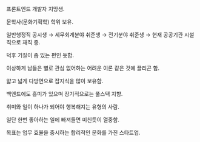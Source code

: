 프론트엔드 개발자 지망생.

문학사(문화기획학) 학위 보유.

일반행정직 공시생 → 세무회계분야 취준생 → 전기분야 취준생 → 현재 공공기관 시설직으로 재직 중.

덕후 기질이 좀 있는 편인 듯함.

이상하게 남들은 별로 관심 없어하는 어려운 이론 같은 것에 끌리곤 함. 

얇고 넓게 다방면으로 잡지식을 많이 보유함.

백엔드에도 흥미가 있으며 장기적으로는 풀스택 지향. 

취미와 일이 하나가 되어야 행복해지는 유형의 사람. 

일단 한번 좋아하는 일에 빠져들면 미친듯이 열중함. 

목표는 업무 효율을 중시하는 합리적인 문화를 가진 스타트업.
